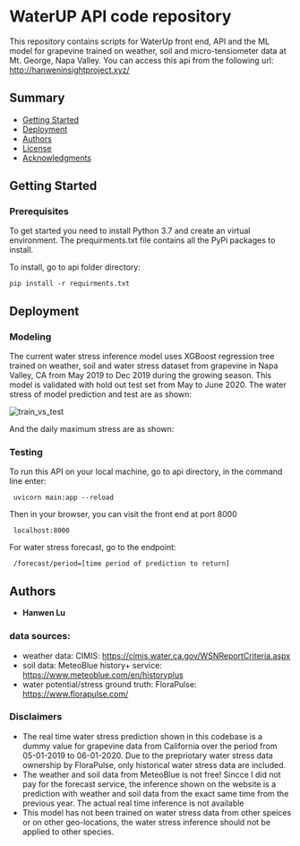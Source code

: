# WaterUP API code repository 

This repository contains scripts for WaterUp front end, API and the ML model for 
grapevine trained on weather, soil and micro-tensiometer data at Mt. George, Napa Valley.
You can access this api from the following url: http://hanweninsightproject.xyz/


## Summary

  - [Getting Started](#getting-started)
  - [Deployment](#deployment)
  - [Authors](#authors)
  - [License](#license)
  - [Acknowledgments](#acknowledgments)

## Getting Started


### Prerequisites

To get started you need to install Python 3.7 and create an virtual environment.
The prequirments.txt file contains all the PyPi packages to install. 

To install, go to api folder directory:

    pip install -r requirments.txt

## Deployment

### Modeling

The current water stress inference model uses XGBoost regression tree trained on weather, soil and water stress dataset from grapevine in Napa Valley, CA from May 2019 to Dec 2019 during the growing season. This model is validated with hold out test set from May to June 2020. The water stress of model prediction and test are as shown:

![train_vs_test](https://user-images.githubusercontent.com/54079574/87502673-259d0a00-c630-11ea-97e2-c37362680384.png)


And the daily maximum stress are as shown:


### Testing

To run this API on your local machine, go to api directory, in the command line enter: 

     uvicorn main:app --reload

Then in your browser, you can visit the front end at port 8000

     localhost:8000

For water stress forecast, go to the endpoint: 

     /forecast/period=[time period of prediction to return]

## Authors

  - **Hanwen Lu**

### data sources:
  - weather data: CIMIS: https://cimis.water.ca.gov/WSNReportCriteria.aspx
  - soil data: MeteoBlue history+ service: https://www.meteoblue.com/en/historyplus
  - water potential/stress ground truth: FloraPulse: https://www.florapulse.com/
  
### Disclaimers
  - The real time water stress prediction shown in this codebase is a dummy value for grapevine data from California over the period from 05-01-2019 to 06-01-2020. Due to the prepriotary water stress data ownership by FloraPulse, only historical water stress data are included. 
  - The weather and soil data from MeteoBlue is not free! Sincce I did not pay for the forecast service, the inference shown on the website is a prediction with weather and soil data from the exact same time from the previous year. The actual real time inference is not available
  - This model has not been trained on water stress data from other speices or on other geo-locations, the water stress inference should not be applied to other species. 
  
